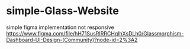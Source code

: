 # simple-Glass-Website
simple figma implementation  not responsive 
https://www.figma.com/file/hH71SusRIRRCHqlhXsDLh0/Glassmorphism-Dashboard-UI-Design-(Community)?node-id=2%3A2

